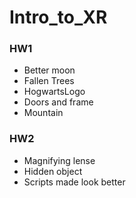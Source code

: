 # Intro_to_XR
 
### HW1
 - Better moon
 - Fallen Trees
 - HogwartsLogo
 - Doors and frame
 - Mountain
### HW2
 - Magnifying lense
 - Hidden object
 - Scripts made look better
